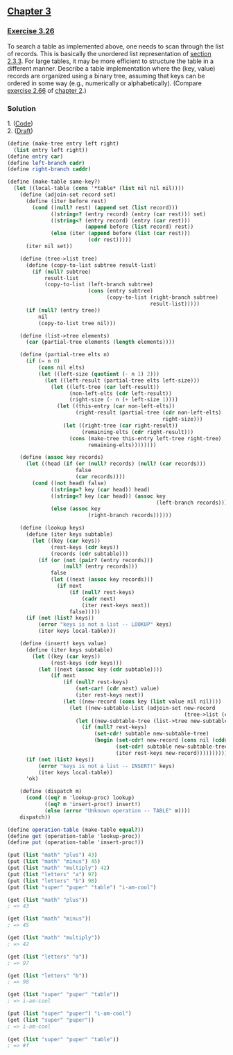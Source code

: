 ## [Chapter 3](../index.md#3-Modularity-Objects-and-State)

### [Exercise 3.26](https://mitpress.mit.edu/sites/default/files/sicp/full-text/book/book-Z-H-22.html#%_thm_3.26)

To search a table as implemented above, one needs to scan through the list of records. This is basically the unordered list representation of [section 2.3.3](https://mitpress.mit.edu/sites/default/files/sicp/full-text/book/book-Z-H-16.html#%_sec_2.3.3). For large tables, it may be more efficient to structure the table in a different manner. Describe a table implementation where the (key, value) records are organized using a binary tree, assuming that keys can be ordered in some way (e.g., numerically or alphabetically). (Compare [exercise 2.66](../Chapter%202/Exercise%202.66.md) of [chapter 2](https://mitpress.mit.edu/sites/default/files/sicp/full-text/book/book-Z-H-13.html#%_chap_2).)

### Solution

1\. ([Code](../../src/Chapter%203/Exercise%203.26.scm))\
2. ([Draft](../../src/Chapter%203/Exercise%203.26%20(draft).scm))

```scheme
(define (make-tree entry left right)
  (list entry left right))
(define entry car)
(define left-branch cadr)
(define right-branch caddr)

(define (make-table same-key?)
  (let ((local-table (cons '*table* (list nil nil nil))))
    (define (adjoin-set record set)
      (define (iter before rest)
        (cond ((null? rest) (append set (list record)))
              ((string=? (entry record) (entry (car rest))) set)
              ((string<? (entry record) (entry (car rest)))
                         (append before (list record) rest))
              (else (iter (append before (list (car rest)))
                          (cdr rest)))))
      (iter nil set))

    (define (tree->list tree)
      (define (copy-to-list subtree result-list)
        (if (null? subtree)
            result-list
            (copy-to-list (left-branch subtree)
                          (cons (entry subtree)
                                (copy-to-list (right-branch subtree)
                                              result-list)))))
      (if (null? (entry tree))
          nil
          (copy-to-list tree nil)))

    (define (list->tree elements)
      (car (partial-tree elements (length elements))))

    (define (partial-tree elts n)
      (if (= n 0)
          (cons nil elts)
          (let ((left-size (quotient (- n 1) 2)))
            (let ((left-result (partial-tree elts left-size)))
              (let ((left-tree (car left-result))
                    (non-left-elts (cdr left-result))
                    (right-size (- n (+ left-size 1))))
                (let ((this-entry (car non-left-elts))
                      (right-result (partial-tree (cdr non-left-elts)
                                                  right-size)))
                  (let ((right-tree (car right-result))
                        (remaining-elts (cdr right-result)))
                    (cons (make-tree this-entry left-tree right-tree)
                          remaining-elts))))))))

    (define (assoc key records)
      (let ((head (if (or (null? records) (null? (car records)))
                      false
                      (car records))))
        (cond ((not head) false)
              ((string=? key (car head)) head)
              ((string<? key (car head)) (assoc key
                                                (left-branch records)))
              (else (assoc key
                          (right-branch records))))))

    (define (lookup keys)
      (define (iter keys subtable)
        (let ((key (car keys))
              (rest-keys (cdr keys))
              (records (cdr subtable)))
          (if (or (not (pair? (entry records)))
                  (null? (entry records)))
              false
              (let ((next (assoc key records)))
                (if next
                    (if (null? rest-keys)
                        (cadr next)
                        (iter rest-keys next))
                    false)))))
      (if (not (list? keys))
          (error "keys is not a list -- LOOKUP" keys)
          (iter keys local-table)))

    (define (insert! keys value)
      (define (iter keys subtable)
        (let ((key (car keys))
              (rest-keys (cdr keys)))
          (let ((next (assoc key (cdr subtable))))
              (if next
                  (if (null? rest-keys)
                      (set-car! (cdr next) value)
                      (iter rest-keys next))
                  (let ((new-record (cons key (list value nil nil))))
                    (let ((new-subtable-list (adjoin-set new-record
                                                         (tree->list (cdr subtable)))))
                      (let ((new-subtable-tree (list->tree new-subtable-list)))
                        (if (null? rest-keys)
                            (set-cdr! subtable new-subtable-tree)
                            (begin (set-cdr! new-record (cons nil (cddr new-record)))
                                   (set-cdr! subtable new-subtable-tree)
                                   (iter rest-keys new-record))))))))))
      (if (not (list? keys))
          (error "keys is not a list -- INSERT!" keys)
          (iter keys local-table))
      'ok)

    (define (dispatch m)
      (cond ((eq? m 'lookup-proc) lookup)
            ((eq? m 'insert-proc!) insert!)
            (else (error "Unknown operation -- TABLE" m))))
    dispatch))

(define operation-table (make-table equal?))
(define get (operation-table 'lookup-proc))
(define put (operation-table 'insert-proc!))
```
```scheme
(put (list "math" "plus") 43)
(put (list "math" "minus") 45)
(put (list "math" "multiply") 42)
(put (list "letters" "a") 97)
(put (list "letters" "b") 98)
(put (list "super" "puper" "table") "i-am-cool")

(get (list "math" "plus"))
; => 43

(get (list "math" "minus"))
; => 45

(get (list "math" "multiply"))
; => 42

(get (list "letters" "a"))
; => 97

(get (list "letters" "b"))
; => 98

(get (list "super" "puper" "table"))
; => i-am-cool

(put (list "super" "puper") "i-am-cool")
(get (list "super" "puper"))
; => i-am-cool
  
(get (list "super" "puper" "table"))
; => #f
```

